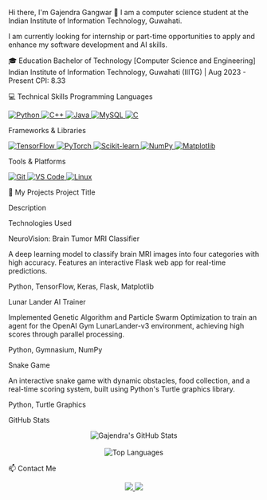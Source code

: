 Hi there, I'm Gajendra Gangwar 👋
I am a computer science student at the Indian Institute of Information Technology, Guwahati.

I am currently looking for internship or part-time opportunities to apply and enhance my software development and AI skills.

🎓 Education
Bachelor of Technology [Computer Science and Engineering]
Indian Institute of Information Technology, Guwahati (IIITG) | Aug 2023 - Present
CPI: 8.33

💻 Technical Skills
Programming Languages
<p align="left">
<a href="https://www.python.org/" target="_blank" rel="noreferrer">
<img src="https://img.shields.io/badge/-Python-3776AB?style=for-the-badge&logo=python&logoColor=white" alt="Python" />
</a>
<a href="https://isocpp.org/" target="_blank" rel="noreferrer">
<img src="https://www.google.com/search?q=https://img.shields.io/badge/-C%2B%2B-00599C%3Fstyle%3Dfor-the-badge%26logo%3Dcplusplus%26logoColor%3Dwhite" alt="C++" />
</a>
<a href="https://www.java.com/" target="_blank" rel="noreferrer">
<img src="https://img.shields.io/badge/-Java-007396?style=for-the-badge&logo=java&logoColor=white" alt="Java" />
</a>
<a href="https://www.mysql.com/" target="blank" rel="noreferrer">
<img src="https://img.shields.io/badge/-MySQL-4479A1?style=for-the-badge&logo=mysql&logoColor=white" alt="MySQL" />
</a>
<a href="https://en.wikipedia.org/wiki/C(programming_language)" target="_blank" rel="noreferrer">
<img src="https://www.google.com/search?q=https://img.shields.io/badge/-C-A8B9CC%3Fstyle%3Dfor-the-badge%26logo%3Dc%26logoColor%3Dwhite" alt="C" />
</a>
</p>

Frameworks & Libraries
<p align="left">
<a href="https://www.tensorflow.org/" target="_blank" rel="noreferrer">
<img src="https://img.shields.io/badge/-TensorFlow-FF6F00?style=for-the-badge&logo=TensorFlow&logoColor=white" alt="TensorFlow" />
</a>
<a href="https://pytorch.org/" target="_blank" rel="noreferrer">
<img src="https://img.shields.io/badge/-PyTorch-EE4C2C?style=for-the-badge&logo=PyTorch&logoColor=white" alt="PyTorch" />
</a>
<a href="https://scikit-learn.org/" target="_blank" rel="noreferrer">
<img src="https://img.shields.io/badge/-Scikit--learn-F7931E?style=for-the-badge&logo=scikit-learn&logoColor=white" alt="Scikit-learn" />
</a>
<a href="https://numpy.org/" target="_blank" rel="noreferrer">
<img src="https://www.google.com/search?q=https://img.shields.io/badge/-NumPy-013243%3Fstyle%3Dfor-the-badge%26logo%3Dnumpy%26logoColor%3Dwhite" alt="NumPy" />
</a>
<a href="https://matplotlib.org/" target="_blank" rel="noreferrer">
<img src="https://www.google.com/search?q=https://img.shields.io/badge/-Matplotlib-3776AB%3Fstyle%3Dfor-the-badge%26logo%3Dmatplotlib%26logoColor%3Dwhite" alt="Matplotlib" />
</a>
</p>

Tools & Platforms
<p align="left">
<a href="https://git-scm.com/" target="_blank" rel="noreferrer">
<img src="https://img.shields.io/badge/-Git-F05032?style=for-the-badge&logo=git&logoColor=white" alt="Git" />
</a>
<a href="https://code.visualstudio.com/" target="_blank" rel="noreferrer">
<img src="https://www.google.com/search?q=https://img.shields.io/badge/-VS%2520Code-007ACC%3Fstyle%3Dfor-the-badge%26logo%3Dvisual-studio-code%26logoColor%3Dwhite" alt="VS Code" />
</a>
<a href="https://www.linux.org/" target="_blank" rel="noreferrer">
<img src="https://www.google.com/search?q=https://img.shields.io/badge/-Linux-FCC624%3Fstyle%3Dfor-the-badge%26logo%3Dlinux%26logoColor%3Dblack" alt="Linux" />
</a>
</p>

🚀 My Projects
Project Title

Description

Technologies Used

NeuroVision: Brain Tumor MRI Classifier

A deep learning model to classify brain MRI images into four categories with high accuracy. Features an interactive Flask web app for real-time predictions.

Python, TensorFlow, Keras, Flask, Matplotlib

Lunar Lander AI Trainer

Implemented Genetic Algorithm and Particle Swarm Optimization to train an agent for the OpenAI Gym LunarLander-v3 environment, achieving high scores through parallel processing.

Python, Gymnasium, NumPy

Snake Game

An interactive snake game with dynamic obstacles, food collection, and a real-time scoring system, built using Python's Turtle graphics library.

Python, Turtle Graphics

GitHub Stats
<p align="center">
<img src="https://www.google.com/search?q=https://github-readme-stats.vercel.app/api%3Fusername%3Dgangwargajendra%26count_private%3Dtrue%26show_icons%3Dtrue%26theme%3Dradical" alt="Gajendra's GitHub Stats" />
<br/>
<br/>
<img src="https://www.google.com/search?q=https://github-readme-stats.vercel.app/api/top-langs/%3Fusername%3Dgangwargajendra%26layout%3Dcompact%26theme%3Dradical" alt="Top Languages" />
</p>

📫 Contact Me
<p align="center">
<a href="mailto:gangwargajendra8700@gmail.com">
<img src="https://www.google.com/search?q=https://img.shields.io/badge/-Gmail-D14836%3Fstyle%3Dfor-the-badge%26logo%3Dgmail%26logoColor%3Dwhite" />
</a>
<a href="https://www.google.com/search?q=https://www.linkedin.com/in/gajendra-gangwar/">
<img src="https://www.google.com/search?q=https://img.shields.io/badge/-LinkedIn-0077B5%3Fstyle%3Dfor-the-badge%26logo%3Dlinkedin%26logoColor%3Dwhite" />
</a>
</p>
